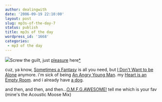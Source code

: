 ```yaml
---
author: dealingwith
date: '2006-09-19 22:10:00'
layout: post
slug: mp3s-of-the-day-7
status: publish
title: mp3s of the day
wordpress_id: '1668'
categories:
 - mp3 of the day
---
```


![][1]Screw the guilt, just [pleasure][2] here[*][3]

cuz, ya know, [Sometimes a Fantasy][4] is all you need, but [I Don't Want to
be Alone][5] anymore. i'm sick of being [An Angry Young Man][6]. my [Heart is
an Empty Room][7]. and i already have [a dog][8].

and then, and then, and then...[O.M.F.G.AWESOME!][9] tell me which is your fav
(mine's the Acoustic Moose Mix)

   [1]: http://daniel.iaspiretonothing.com/blog/files/2006/09/billy_joel.jpg

   [2]: http://daniel.iaspiretonothing.com/fiction/rob/tim/gra_bPleasure.jpg

   [3]: http://daniel.iaspiretonothing.com/fiction/rob/tim/gra_bWinston1.jpg

   [4]: http://daniel.iaspiretonothing.com/blog/files/2006/09/Billy%20Joel%20-%20Sometimes%20A%20Fantasy.mp3

   [5]: http://daniel.iaspiretonothing.com/blog/files/2006/09/Billy%20Joel%20-%20I%20Don't%20Want%20To%20Be%20Alone.mp3

   [6]: http://daniel.iaspiretonothing.com/blog/files/2006/09/Billy%20Joel%20-%20Angry%20Young%20Man.mp3

   [7]: http://daniel.iaspiretonothing.com/blog/files/2006/09/Death%20Cab%20-%20Plans%20-%207%20-%20Your%20Heart%20Is%20an%20Empty%20Room.mp3

   [8]:
http://daniel.iaspiretonothing.com/blog/files/2006/09/ted_robbins_t_2006.mp3

   [9]: http://www.zefrank.com/racerpics/thumbnails.php?album=41

